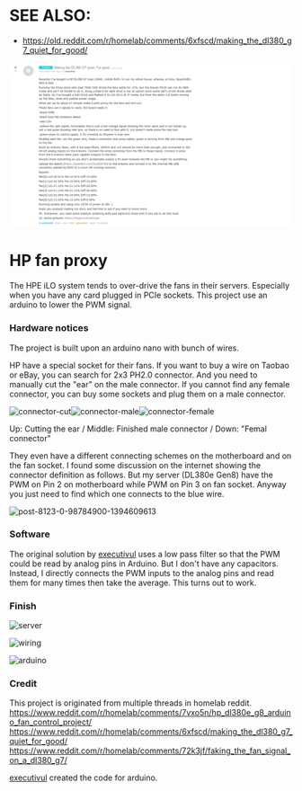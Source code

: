 # SEE ALSO:
- https://old.reddit.com/r/homelab/comments/6xfscd/making_the_dl380_g7_quiet_for_good/

![reddit](https://raw.githubusercontent.com/ghetzel/HP-fan-proxy/master/images/making_the_dl380_g7_quiet_for_good.png)

# HP fan proxy
The HPE iLO system tends to over-drive the fans in their servers. Especially when you have any card plugged in PCIe sockets. This project use an arduino to lower the PWM signal.

### Hardware notices
The project is built upon an arduino nano with bunch of wires.

HP have a special socket for their fans. If you want to buy a wire on Taobao or eBay, you can search for 2x3 PH2.0 connector. And you need to manually cut the "ear" on the male connector. If you cannot find any female connector, you can buy some sockets and plug them on a male connector.

![connector-cut](https://raw.githubusercontent.com/Max-Sum/HP-fan-proxy/master/images/connector-cut.jpg)![connector-male](https://raw.githubusercontent.com/Max-Sum/HP-fan-proxy/master/images/connector-male.jpg)![connector-female](https://raw.githubusercontent.com/Max-Sum/HP-fan-proxy/master/images/connector-female.jpg)

Up: Cutting the ear  /  Middle: Finished male connector  /  Down: "Femal connector"

They even have a different connecting schemes on the motherboard and on the fan socket. I found some discussion on the internet showing the connector definition as follows. But my server (DL380e Gen8) have the PWM on Pin 2 on motherboard while PWM on Pin 3 on fan socket. Anyway you just need to find which one connects to the blue wire.

![post-8123-0-98784900-1394609613](https://raw.githubusercontent.com/Max-Sum/HP-fan-proxy/master/images/post-8123-0-98784900-1394609613.png)

### Software
The original solution by [executivul](https://www.reddit.com/user/executivul) uses a low pass filter so that the PWM could be read by analog pins in Arduino. But I don't have any capacitors. Instead, I directly connects the PWM inputs to the analog pins and read them for many times then take the average. This turns out to work.

### Finish

![server](https://raw.githubusercontent.com/Max-Sum/HP-fan-proxy/master/images/server.jpg)

![wiring](https://raw.githubusercontent.com/Max-Sum/HP-fan-proxy/master/images/wiring.jpg)

![arduino](https://raw.githubusercontent.com/Max-Sum/HP-fan-proxy/master/images/arduino.jpg)

### Credit
This project is originated from multiple threads in homelab reddit.
https://www.reddit.com/r/homelab/comments/7vxo5n/hp_dl380e_g8_arduino_fan_control_project/
https://www.reddit.com/r/homelab/comments/6xfscd/making_the_dl380_g7_quiet_for_good/
https://www.reddit.com/r/homelab/comments/72k3jf/faking_the_fan_signal_on_a_dl380_g7/

[executivul](https://www.reddit.com/user/executivul) created the code for arduino.
